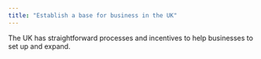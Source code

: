```yaml
---
title: "Establish a base for business in the UK"
---
```

The UK has straightforward processes and incentives to help businesses to set up and expand.
